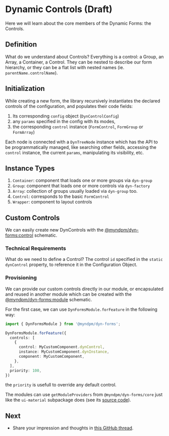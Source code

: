 # Dynamic Controls (Draft)

Here we will learn about the core members of the Dynamic Forms: the Controls.

## Definition

What do we understand about Controls?
Everything is a control: a Group, an Array, a Container, a Control. They can be nested to describe our form hierarchy, or they can be a flat list with nested names (ie. `parentName.controlName`).

## Initialization

While creating a new form, the library recursively instantiates the declared controls of the configuration, and populates their code fields:

1. Its corresponding `config` object (`DynControlConfig`)
2. any `params` specified in the config with its modes,
3. the corresponding `control` instance (`FormControl`, `FormGroup` or `FormArray`)

Each node is connected with a `DynTreeNode` instance which has the API to be programmatically managed, like searching other fields, accessing the `control` instance, the current `params`, manipulating its visibility, etc.

## Instance Types

1. `Container`: component that loads one or more groups via `dyn-group`
2. `Group`: component that loads one or more controls via `dyn-factory`
3. `Array`: collection of groups usually loaded via `dyn-group` too.
4. `Control`: corresponds to the basic `FormControl`
5. `Wrapper`: component to layout controls

## Custom Controls

We can easily create new DynControls with the [@myndpm/dyn-forms:control](https://mynd.dev/docs/dyn-forms/intro/schematics) schematic.

### Technical Requirements

What do we need to define a Control?
The control `id` specified in the `static dynControl` property, to reference it in the Configuration Object.

### Provisioning

We can provide our custom controls directly in our module, or encapsulated and reused in another module which can be created with the [@myndpm/dyn-forms:module](https://mynd.dev/docs/dyn-forms/intro/schematics) schematic.

For the first case, we can use `DynFormsModule.forFeature` in the following way:

```typescript
import { DynFormsModule } from '@myndpm/dyn-forms';

DynFormsModule.forFeature({
  controls: [
    {
      control: MyCustomComponent.dynControl,
      instance: MyCustomComponent.dynInstance,
      component: MyCustomComponent,
    },
  ],
  priority: 100,
})
```

the `priority` is usefull to override any default control.

The modules can use `getModuleProviders` from `@myndpm/dyn-forms/core` just like the `ui-material` subpackage does (see its [source code](https://github.com/myndpm/open-source/blob/master/libs/forms/ui-material/src/dyn-forms-material.module.ts)).

## Next

- Share your impression and thoughts in [this GitHub thread](https://github.com/myndpm/open-source/discussions/27).
